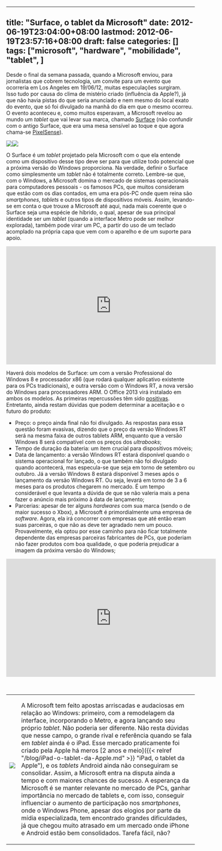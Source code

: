 
---
title: "Surface, o tablet da Microsoft"
date: 2012-06-19T23:04:00+08:00
lastmod: 2012-06-19T23:57:16+08:00
draft: false
categories: []
tags: ["microsoft", "hardware", "mobilidade", "tablet", ]
---


Desde o final da semana passada, quando a Microsoft enviou, para jornalistas que cobrem tecnologia, um convite para um evento que ocorreria em Los Angeles em 19/06/12, muitas especulações surgiram. Isso tudo por causa do clima de mistério criado (influência da Apple?), já que não havia pistas do que seria anunciado e nem mesmo do local exato do evento, que só foi divulgado na manhã do dia em que o mesmo ocorreu. O evento aconteceu e, como muitos esperavam, a Microsoft revelou ao mundo um *tablet* que vai levar sua marca, chamado [Surface](http://www.surface.com) (não confundir com o antigo Surface, que era uma mesa sensível ao toque e que agora chama-se [PixelSense](http://news.cnet.com/8301-10805_3-57455731-75/microsoft-renames-its-old-surface-computer-as-pixelsense/ "Microsoft renames its old Surface computer as PixelSense")).

![](/img/2012%2f6%2fsurface1.jpg)![](/img/2012%2f6%2fsurface2.jpg)

O Surface é um *tablet* projetado pela Microsoft com o que ela entende como um dispositivo desse tipo deve ser para que utilize todo potencial que a próxima versão do Windows proporciona. Na verdade, definir o Surface como simplesmente um *tablet* não é totalmente correto. Lembre-se que, com o Windows, a Microsoft domina o mercado de sistemas operacionais para computadores pessoais - os famosos PCs, que muitos consideram que estão com os dias contados, em uma era pós-PC onde quem reina são *smartphones*, *tablets* e outros tipos de dispositivos móveis. Assim, levando-se em conta o que trouxe a Microsoft até aqui, nada mais coerente que o Surface seja uma espécie de híbrido, o qual, apesar de sua principal identidade ser um *tablet* (quando a interface Metro pode ser melhor explorada), também pode virar um PC, a partir do uso de um teclado acomplado na própria capa que vem com o aparelho e de um suporte para apoio.

<iframe src="http://www.youtube.com/embed/jozTK-MqEXQ" width="560" height="315" frameborder="0" scrolling="auto"></iframe>

Haverá dois modelos de Surface: um com a versão Professional do Windows 8 e processador x86 (que rodará qualquer aplicativo existente para os PCs tradicionais), e outra versão com o Windows RT, a nova versão do Windows para processadores ARM. O Office 2013 virá instalado em ambos os modelos. As primeiras repercussões têm sido [positivas](http://gizmodo.com/5919521/microsoft-surface-just-made-the-macbook-air-and-the-ipad-obsolete "Microsoft Surface Just Made the MacBook Air and the iPad Look Obsolete"). Entretanto, ainda restam dúvidas que podem determinar a aceitação e o futuro do produto:

*   Preço: o preço ainda final não foi divulgado. As respostas para essa questão foram evasivas, dizendo que o preço da versão Windows RT será na mesma faixa de outros tablets ARM, enquanto que a versão Windows 8 será compatível com os preços dos *ultrabooks*;
*   Tempo de duração da bateria: um item crucial para dispositivos móveis;
*   Data de lançamento: a versão Windows RT estará disponível quando o sistema operacional for lançado, o que também não foi divulgado quando acontecerá, mas especula-se que seja em torno de setembro ou outubro. Já a versão Windows 8 estará disponível 3 meses após o lançamento da versão Windows RT. Ou seja, levará em torno de 3 a 6 meses para os produtos chegarem no mercado. É um tempo considerável e que levanta a dúvida de que se não valeria mais a pena fazer o anúncio mais próximo à data de lançamento;
*   Parcerias: apesar de ter alguns *hardwares* com sua marca (sendo o de maior sucesso o Xbox), a Microsoft é primordialmente uma empresa de *software*. Agora, ela irá concorrer com empresas que até então eram suas parceiras, o que não as deve ter agradado nem um pouco. Provavelmente, ela optou por esse caminho para não ficar totalmente dependente das empresas parceiras fabricantes de PCs, que poderiam não fazer produtos com boa qualidade, o que poderia prejudicar a imagem da próxima versão do Windows;


<iframe src="http://www.youtube.com/embed/dpzu3HM2CIo" width="560" height="315" frameborder="0" scrolling="auto"></iframe>

  <table border="0"> <tbody> <tr> <td> <p>![](/img/2012%2f6%2fwindows8_vs_ipad.jpg)</p>  </td> <td> <p>A Microsoft tem feito apostas arriscadas e audaciosas em relação ao Windows: primeiro, com a remodelagem da interface, incorporando o Metro, e agora lançando seu próprio *tablet*. Não poderia ser diferente. Não resta dúvidas que nesse campo, o grande rival e referência quando se fala em *tablet* ainda é o iPad. Esse mercado praticamente foi criado pela Apple há meros [2 anos e meio]({{< relref "/blog/iPad-o-tablet-da-Apple.md" >}} "iPad, o tablet da Apple"), e os *tablets* Android ainda não conseguiram se consolidar. Assim, a Microsoft entra na disputa ainda a tempo e com maiores chances de sucesso. A esperança da Microsoft é se manter relevante no mercado de PCs, ganhar importância no mercado de tablets e, com isso, conseguir influenciar o aumento de participação nos *smartphones*, onde o Windows Phone, apesar dos elogios por parte da mídia especializada, tem encontrado grandes dificuldades, já que chegou muito atrasado em um mercado onde iPhone e Android estão bem consolidados. Tarefa fácil, não?</p> </td> </tr> </tbody> </table> 

